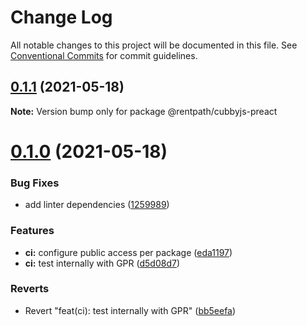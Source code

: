 # Change Log

All notable changes to this project will be documented in this file.
See [Conventional Commits](https://conventionalcommits.org) for commit guidelines.

## [0.1.1](https://github.com/rentpath/cubbyjs/compare/@rentpath/cubbyjs-preact@0.1.0...@rentpath/cubbyjs-preact@0.1.1) (2021-05-18)

**Note:** Version bump only for package @rentpath/cubbyjs-preact





# [0.1.0](https://github.com/rentpath/cubbyjs/compare/@rentpath/cubbyjs-preact@0.0.0...@rentpath/cubbyjs-preact@0.1.0) (2021-05-18)


### Bug Fixes

* add linter dependencies ([1259989](https://github.com/rentpath/cubbyjs/commit/1259989f926c5a7358e538d60dbd50de289edc8b))


### Features

* **ci:** configure public access per package ([eda1197](https://github.com/rentpath/cubbyjs/commit/eda119712d895ec46e1e4cc97e4ae47d5d952e91))
* **ci:** test internally with GPR ([d5d08d7](https://github.com/rentpath/cubbyjs/commit/d5d08d7383c55bcd54df88c75492cacd17752d71))


### Reverts

* Revert "feat(ci): test internally with GPR" ([bb5eefa](https://github.com/rentpath/cubbyjs/commit/bb5eefa6b4a21c3d1f11a437d64ebcbabce845fc))
